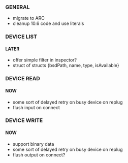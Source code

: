 
### GENERAL
- migrate to ARC
- cleanup 10.6 code and use literals

### DEVICE LIST
#### LATER
- offer simple filter in inspector?
- struct of structs {bsdPath, name, type, isAvailable}

### DEVICE READ
#### NOW
- some sort of delayed retry on busy device on replug
- flush input on connect

### DEVICE WRITE
#### NOW
- support binary data
- some sort of delayed retry on busy device on replug
- flush output on connect?
